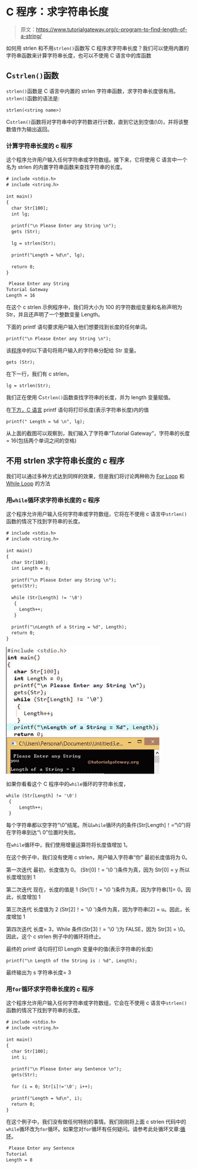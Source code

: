 # C 程序：求字符串长度

> 原文：<https://www.tutorialgateway.org/c-program-to-find-length-of-a-string/>

如何用 strlen 和不用`strlen()`函数写 C 程序求字符串长度？我们可以使用内置的字符串函数来计算字符串长度，也可以不使用 C 语言中的库函数

## C`strlen()`函数

`strlen()`函数是 C 语言中内置的 strlen 字符串函数，求字符串长度很有用。`strlen()`函数的语法是:

```
strlen(<string name>)
```

C`strlen()`函数将对字符串中的字符数进行计数，直到它达到空值(\0)，并将该整数值作为输出返回。

### 计算字符串长度的 c 程序

这个程序允许用户输入任何字符串或字符数组。接下来，它将使用 C 语言中一个名为 strlen 的内置字符串函数来查找字符串的长度。

```
# include <stdio.h>
# include <string.h>

int main()
{
  char Str[100];
  int lg;

  printf("\n Please Enter any String \n");
  gets (Str);

  lg = strlen(Str);

  printf("Length = %d\n", lg);

  return 0;
}
```

```
 Please Enter any String 
Tutorial Gateway
Length = 16
```

在这个 c strlen 示例程序中，我们将大小为 100 的字符数组变量和名称声明为 Str，并且还声明了一个整数变量 Length。

下面的 printf 语句要求用户输入他们想要找到长度的任何单词。

```
printf("\n Please Enter any String \n");
```

该[程序](https://www.tutorialgateway.org/c-programming-examples/)中的以下语句将用户输入的字符串分配给 Str 变量。

```
gets (Str);
```

在下一行，我们有 c strlen，

```
lg = strlen(Str);
```

我们正在使用 C`strlen()`函数查找字符串的长度，并为 length 变量赋值。

在[下方，C 语言](https://www.tutorialgateway.org/c-programming/) printf 语句将打印长度(表示字符串长度)内的值

```
printf(" Length = %d \n", lg);
```

从上面的截图可以观察到，我们输入了字符串“Tutorial Gateway”，字符串的长度= 16(包括两个单词之间的空格)

## 不用 strlen 求字符串长度的 c 程序

我们可以通过多种方式达到同样的效果，但是我们将讨论两种称为 [For Loop](https://www.tutorialgateway.org/for-loop-in-c-programming/) 和 [While Loop](https://www.tutorialgateway.org/while-loop-in-c/) 的方法

### 用`while`循环求字符串长度的 c 程序

这个程序允许用户输入任何字符串或字符数组，它将在不使用 c 语言中`strlen()`函数的情况下找到字符串的长度。

```
# include <stdio.h>
# include <string.h>

int main()
{
  char Str[100];
  int Length = 0;

  printf("\n Please Enter any String \n");
  gets(Str);

  while (Str[Length] != '\0')
   {   
     Length++;
   }

  printf("\nLength of a String = %d", Length);
  return 0;
}
```

![Length of a String Without Using strlen](img/795da3f542637b9639ce527f14ae6432.png)

如果你看看这个 C 程序中的`while`循环的字符串长度，

```
while (Str[Length] != '\0')
 {   
     Length++;
 }
```

每个字符串都以空字符“\0”结尾。所以`while`循环内的条件(Str[Length]！=“\0”)将在字符串到达“\ 0”位置时失败。

在`while`循环中，我们使用增量运算符将长度值增加 1。

在这个例子中，我们没有使用 c strlen，用户输入字符串“你”
最初长度值将为 0。

第一次迭代
最初，长度值为 0。
(Str[0]！= '\0 ')条件为真，因为 Str[0] = y
所以长度增加到 1

第二次迭代
现在，长度的值是 1
(Str[1]！= '\0 ')条件为真，因为字符串[1]= 0。因此，长度增加 1

第三次迭代
长度值为 2
(Str[2]！= '\0 ')条件为真，因为字符串[2] = u。因此，长度增加 1

第四次迭代
长度= 3，While 条件(Str[3]！= '\0 ')为 FALSE，因为 Str[3] = \0。因此，这个 c strlen 例子中的循环将终止。

最终的 printf 语句将打印 Length 变量中的值(表示字符串的长度)

```
printf("\n Length of the String is : %d", Length);
```

最终输出为
s 字符串长度= 3

### 用`for`循环求字符串长度的 c 程序

这个程序允许用户输入任何字符串或字符数组，它会在不使用 c 语言中`strlen()`函数的情况下找到字符串的长度。

```
# include <stdio.h>
# include <string.h>

int main()
{
  char Str[100];
  int i;

  printf("\n Please Enter any Sentence \n");
  gets(Str);

  for (i = 0; Str[i]!='\0'; i++);

  printf("Length = %d\n", i);
  return 0;
}
```

在这个例子中，我们没有做任何特别的事情。我们刚刚将上面 c strlen 代码中的`while`循环改为`for`循环。如果您对`for`循环有任何疑问。请参考此处循环文章:[循环](https://www.tutorialgateway.org/for-loop-in-c-programming/)。

```
 Please Enter any Sentence 
Tutorial
Length = 8
```